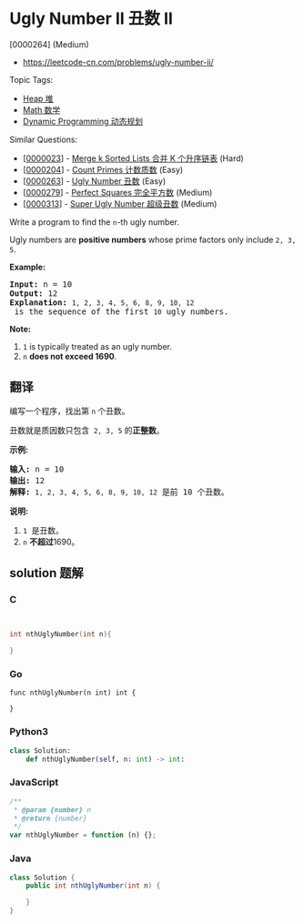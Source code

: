 # Ugly Number II 丑数 II

[0000264] (Medium)

- https://leetcode-cn.com/problems/ugly-number-ii/

Topic Tags:

- [Heap 堆](https://leetcode-cn.com/tag/heap/)
- [Math 数学](https://leetcode-cn.com/tag/math/)
- [Dynamic Programming 动态规划](https://leetcode-cn.com/tag/dynamic-programming/)

Similar Questions:

- [[0000023](https://leetcode-cn.com/problems/merge-k-sorted-lists/)] - [Merge k Sorted Lists 合并 K 个升序链表](./0000023.merge-k-sorted-lists.md) (Hard)
- [[0000204](https://leetcode-cn.com/problems/count-primes/)] - [Count Primes 计数质数](./0000204.count-primes.md) (Easy)
- [[0000263](https://leetcode-cn.com/problems/ugly-number/)] - [Ugly Number 丑数](./0000263.ugly-number.md) (Easy)
- [[0000279](https://leetcode-cn.com/problems/perfect-squares/)] - [Perfect Squares 完全平方数](./0000279.perfect-squares.md) (Medium)
- [[0000313](https://leetcode-cn.com/problems/super-ugly-number/)] - [Super Ugly Number 超级丑数](./0000313.super-ugly-number.md) (Medium)

Write a program to find the `n`\-th ugly number.

Ugly numbers are **positive numbers** whose prime factors only include `2, 3, 5`.

**Example:**

<pre><strong>Input:</strong> n = 10
<strong>Output:</strong> 12
<strong>Explanation: </strong><code>1, 2, 3, 4, 5, 6, 8, 9, 10, 12</code> is the sequence of the first <code>10</code> ugly numbers.</pre>

**Note:**

1.  `1` is typically treated as an ugly number.
2.  `n` **does not exceed 1690**.

## 翻译

编写一个程序，找出第 `n` 个丑数。

丑数就是质因数只包含  `2, 3, 5` 的**正整数**。

**示例:**

<pre><strong>输入:</strong> n = 10
<strong>输出:</strong> 12
<strong>解释: </strong><code>1, 2, 3, 4, 5, 6, 8, 9, 10, 12</code> 是前 10 个丑数。</pre>

**说明:**

1.  `1`  是丑数。
2.  `n` **不超过**1690。

## solution 题解

### C

```c


int nthUglyNumber(int n){

}


```

### Go

```golang
func nthUglyNumber(n int) int {

}
```

### Python3

```python
class Solution:
    def nthUglyNumber(self, n: int) -> int:
```

### JavaScript

```javascript
/**
 * @param {number} n
 * @return {number}
 */
var nthUglyNumber = function (n) {};
```

### Java

```java
class Solution {
    public int nthUglyNumber(int n) {

    }
}
```
